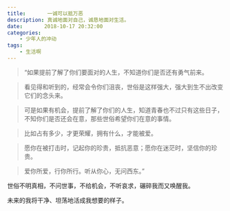 ```yaml
---
title:       一诚可以抵万恶
description: 真诚地面对自己，诚恳地面对生活。
date:       2018-10-17 20:32:00
categories:
    - 少年人的冲动
tags:
    - 生活啊
---
```


> “如果提前了解了你们要面对的人生，不知道你们是否还有勇气前来。

> 看见得和听到的，经常会令你们沮丧，世俗是这样强大，强大到生不出改变它们的念头来。
  
> 可是如果有机会，提前了解了你们的人生，知道青春也不过只有这些日子，不知你们是否还会在意，那些世俗希望你们在意的事情。
  
> 比如占有多少，才更荣耀，拥有什么，才能被爱。
  
> 愿你在被打击时，记起你的珍贵，抵抗恶意；愿你在迷茫时，坚信你的珍贵。
  
> 爱你所爱，行你所行。听从你心，无问西东。”

世俗不明真相，不问世事，不给机会，不听哀求，碾碎我而又唤醒我。

未来的我将干净、坦荡地活成我想要的样子。